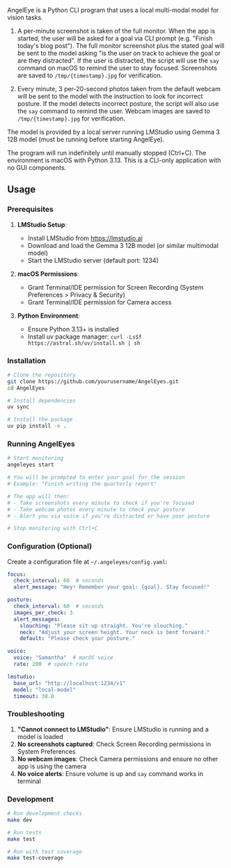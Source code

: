 AngelEye is a Python CLI program that uses a local multi-modal
model for vision tasks. 

1. A per-minute screenshot is taken of the full monitor. 
   When the app is started, the user will be asked for a goal
   via CLI prompt (e.g. "Finish today's blog post"). The full 
   monitor screenshot plus the stated goal will be sent to the 
   model asking "is the user on track to achieve the goal or 
   are they distracted". If the user is distracted, the script
   will use the `say` command on macOS to remind the user to 
   stay focused. Screenshots are saved to `/tmp/{timestamp}.jpg`
   for verification.

2. Every minute, 3 per-20-second photos taken from the 
   default webcam will be sent to the model with the
   instruction to look for incorrect posture. If the
   model detects incorrect posture, the script will
   also use the `say` command to remind the user.
   Webcam images are saved to `/tmp/{timestamp}.jpg`
   for verification.

The model is provided by a local server running LMStudio
using Gemma 3 12B model (must be running before starting AngelEye).

The program will run indefinitely until manually stopped (Ctrl+C).
The environment is macOS with Python 3.13.
This is a CLI-only application with no GUI components.

## Usage

### Prerequisites

1. **LMStudio Setup**:
   - Install LMStudio from https://lmstudio.ai
   - Download and load the Gemma 3 12B model (or similar multimodal model)
   - Start the LMStudio server (default port: 1234)

2. **macOS Permissions**:
   - Grant Terminal/IDE permission for Screen Recording (System Preferences > Privacy & Security)
   - Grant Terminal/IDE permission for Camera access

3. **Python Environment**:
   - Ensure Python 3.13+ is installed
   - Install uv package manager: `curl -LsSf https://astral.sh/uv/install.sh | sh`

### Installation

```bash
# Clone the repository
git clone https://github.com/yourusername/AngelEyes.git
cd AngelEyes

# Install dependencies
uv sync

# Install the package
uv pip install -e .
```

### Running AngelEyes

```bash
# Start monitoring
angeleyes start

# You will be prompted to enter your goal for the session
# Example: "Finish writing the quarterly report"

# The app will then:
# - Take screenshots every minute to check if you're focused
# - Take webcam photos every minute to check your posture
# - Alert you via voice if you're distracted or have poor posture

# Stop monitoring with Ctrl+C
```

### Configuration (Optional)

Create a configuration file at `~/.angeleyes/config.yaml`:

```yaml
focus:
  check_interval: 60  # seconds
  alert_message: "Hey! Remember your goal: {goal}. Stay focused!"

posture:
  check_interval: 60  # seconds
  images_per_check: 3
  alert_messages:
    slouching: "Please sit up straight. You're slouching."
    neck: "Adjust your screen height. Your neck is bent forward."
    default: "Please check your posture."

voice:
  voice: "Samantha"  # macOS voice
  rate: 200  # speech rate

lmstudio:
  base_url: "http://localhost:1234/v1"
  model: "local-model"
  timeout: 30.0
```

### Troubleshooting

1. **"Cannot connect to LMStudio"**: Ensure LMStudio is running and a model is loaded
2. **No screenshots captured**: Check Screen Recording permissions in System Preferences
3. **No webcam images**: Check Camera permissions and ensure no other app is using the camera
4. **No voice alerts**: Ensure volume is up and `say` command works in terminal

### Development

```bash
# Run development checks
make dev

# Run tests
make test

# Run with test coverage
make test-coverage
```
